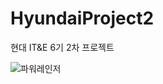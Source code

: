 # HyundaiProject2
현대 IT&amp;E 6기 2차 프로젝트

![파워레인저](https://user-images.githubusercontent.com/97040053/209030734-fbbbc6e6-b0d3-4848-9d9e-f42e00bbd0a3.jpg)
